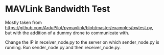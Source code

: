 # MAVLink Bandwidth Test

Mostly taken from https://github.com/ArduPilot/pymavlink/blob/master/examples/bwtest.py, but with the addition of a dummy drone to communicate with.

Change the IP in receiver\_node.py to the server on which sender\_node.py is running.
Run sender\_node.py and then receiver\_node.py.

